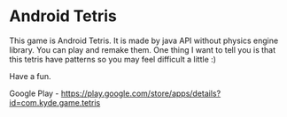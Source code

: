 # Android Tetris

This game is Android Tetris. It is made by java API without physics engine library.
You can play and remake them. One thing I want to tell you is that this tetris have patterns so you may feel difficult a little :)

Have a fun.

Google Play - https://play.google.com/store/apps/details?id=com.kyde.game.tetris
